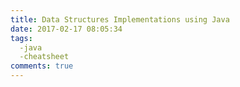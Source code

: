 ```yaml
---
title: Data Structures Implementations using Java
date: 2017-02-17 08:05:34
tags:
  -java
  -cheatsheet
comments: true
---
```


<!-- more -->